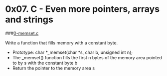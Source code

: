 # 0x07. C - Even more pointers, arrays and strings

###[0-memset.c]()

Write a function that fills memory with a constant byte.
* Prototype: char \*\_memset(char \*s, char b, unsigned int n);
* The \_memset() function fills the first n bytes of the memory area pointed to by s with the constant byte b
* Return the pointer to the memory area s
